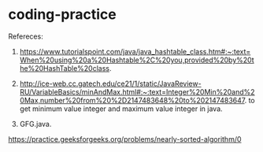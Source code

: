 # coding-practice
Refereces:

1. https://www.tutorialspoint.com/java/java_hashtable_class.htm#:~:text=When%20using%20a%20Hashtable%2C%20you,provided%20by%20the%20HashTable%20class.
2. http://ice-web.cc.gatech.edu/ce21/1/static/JavaReview-RU/VariableBasics/minAndMax.html#:~:text=Integer%20Min%20and%20Max,number%20from%20%2D2147483648%20to%202147483647. to get minimum value integer and maximum value integer in java.

3. GFG.java. 

https://practice.geeksforgeeks.org/problems/nearly-sorted-algorithm/0
